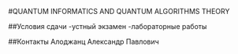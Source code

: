 
#QUANTUM INFORMATICS AND QUANTUM ALGORITHMS THEORY

##Условия сдачи
-устный экзамен
-лабораторные работы

##Контакты
Алоджанц Александр Павлович


